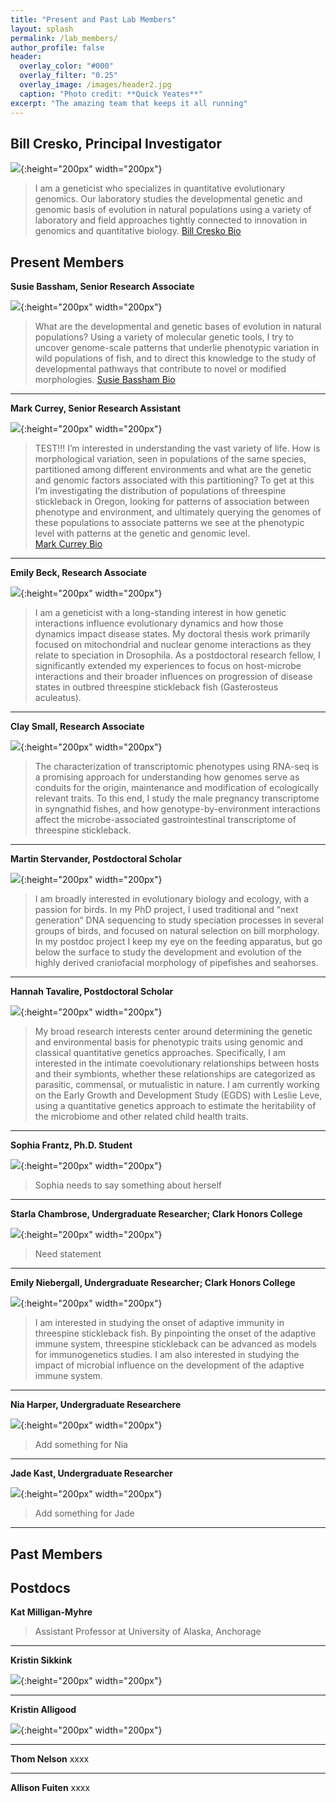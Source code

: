 ```yaml
---
title: "Present and Past Lab Members"
layout: splash
permalink: /lab_members/
author_profile: false
header:
  overlay_color: "#000"
  overlay_filter: "0.25"
  overlay_image: /images/header2.jpg
  caption: "Photo credit: **Quick Yeates**"
excerpt: "The amazing team that keeps it all running"
---
```


## Bill Cresko, Principal Investigator

![](../images/lab_folks/cresko.jpg){:height="200px" width="200px"}
>I am a geneticist who specializes in quantitative evolutionary genomics. Our laboratory studies the developmental genetic and genomic basis of evolution in natural populations using a variety of laboratory and field approaches tightly connected to innovation in genomics and quantitative biology.
[Bill Cresko Bio](../_pages/cresko.md)

## Present Members

**Susie Bassham, Senior Research Associate**

![](../images/lab_folks/bassham.jpg){:height="200px" width="200px"}

> What are the developmental and genetic bases of evolution in natural populations?
Using a variety of molecular genetic tools, I try to uncover genome-scale patterns
that underlie phenotypic variation in wild populations of fish, and to direct this
knowledge to the study of developmental pathways that contribute to novel or modified
morphologies.
[Susie Bassham Bio](../_pages/cresko.md)

____________

**Mark Currey, Senior Research Assistant**

![](../images/lab_folks/Mark3.jpg){:height="200px" width="200px"}

>  TEST!!!  I’m interested in understanding the vast variety of life. How is morphological
variation, seen in populations of the same species, partitioned among different
environments and what are the genetic and genomic factors associated with this
partitioning? To get at this I’m investigating the distribution of populations of
threespine stickleback in Oregon, looking for patterns of association between
phenotype and environment, and ultimately querying the genomes of these populations
to associate patterns we see at the phenotypic level with patterns at the genetic
and genomic level.  
[Mark Currey Bio](../_pages/cresko.md)

____________

**Emily Beck, Research Associate**

![](../images/lab_folks/emilybeck.png){:height="200px" width="200px"}

>  I am a geneticist with a long-standing interest in how genetic interactions 
influence evolutionary dynamics and how those dynamics impact disease states. My 
doctoral thesis work primarily focused on mitochondrial and nuclear genome interactions 
as they relate to speciation in Drosophila. As a postdoctoral research fellow, I significantly 
extended my experiences to focus on host-microbe interactions and their broader influences on 
progression of disease states in outbred threespine stickleback fish (Gasterosteus aculeatus).

____________

**Clay Small, Research Associate**

![](../images/lab_folks/clay.png){:height="200px" width="200px"}

> The characterization of transcriptomic phenotypes using RNA-seq is a promising approach for understanding
how genomes serve as conduits for the origin, maintenance and modification of ecologically relevant traits.
To this end, I study the male pregnancy transcriptome in syngnathid fishes, and how genotype-by-environment
interactions affect the microbe-associated gastrointestinal transcriptome of threespine stickleback.

____________

**Martin Stervander, Postdoctoral Scholar**

![](../images/lab_folks/martin.jpg){:height="200px" width="200px"}

> I am broadly interested in evolutionary biology and ecology, with a passion
for birds. In my PhD project, I used traditional and “next generation” DNA
sequencing to study speciation processes in several groups of birds, and
focused on natural selection on bill morphology. In my postdoc project I keep
my eye on the feeding apparatus, but go below the surface to study the
development and evolution of the highly derived craniofacial morphology of
pipefishes and seahorses.

____________

**Hannah Tavalire, Postdoctoral Scholar**

![](../images/lab_folks/hannah.jpg){:height="200px" width="200px"}

> My broad research interests center around determining the genetic and environmental basis for phenotypic 
traits using genomic and classical quantitative genetics approaches. Specifically, I am interested in the 
intimate coevolutionary relationships between hosts and their symbionts, whether these relationships are 
categorized as parasitic, commensal, or mutualistic in nature. I am currently working on the Early Growth 
and Development Study (EGDS) with Leslie Leve, using a quantitative genetics approach to estimate the 
heritability of the microbiome and other related child health traits.

____________

**Sophia Frantz, Ph.D. Student**

![](../images/lab_folks/sophia.jpg){:height="200px" width="200px"}

> Sophia needs to say something about herself

____________

**Starla Chambrose, Undergraduate Researcher; Clark Honors College**

![](../images/lab_folks/starla.jpg){:height="200px" width="200px"}

> Need statement

____________

**Emily Niebergall, Undergraduate Researcher; Clark Honors College**

![](../images/lab_folks/emilyn.jpg){:height="200px" width="200px"}

> I am interested in studying the onset of adaptive immunity in threespine stickleback fish. By pinpointing 
the onset of the adaptive immune system, threespine stickleback can be advanced as models for immunogenetics 
studies. I am also interested in studying the impact of microbial influence on the development of the adaptive 
immune system.

____________

**Nia Harper, Undergraduate Researchere**

![](../images/lab_folks/nia.jpg){:height="200px" width="200px"}

> Add something for Nia

____________

**Jade Kast, Undergraduate Researcher**

![](../images/lab_folks/jade.jpg){:height="200px" width="200px"}

> Add something for Jade

____________

## Past Members

## Postdocs

**Kat Milligan-Myhre**

> Assistant Professor at University of Alaska, Anchorage

____________

**Kristin Sikkink**

![](../images/lab_folks/ksikkink.jpg){:height="200px" width="200px"}

____________

**Kristin Alligood**

![](../images/lab_folks/alligood.jpg){:height="200px" width="200px"}

____________

**Thom Nelson**
xxxx

____________

**Allison Fuiten**
xxxx
